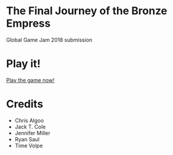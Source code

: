 # The Final Journey of the Bronze Empress
Global Game Jam 2018 submission

# Play it!
[Play the game now!](https://s3-us-west-2.amazonaws.com/bronzeempress/pigsquad/index.html)

# Credits
- Chris Algoo
- Jack T. Cole
- Jennifer Miller
- Ryan Saul
- Time Volpe
